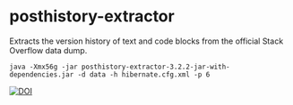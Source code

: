 # posthistory-extractor
Extracts the version history of text and code blocks from the official Stack Overflow data dump.

    java -Xmx56g -jar posthistory-extractor-3.2.2-jar-with-dependencies.jar -d data -h hibernate.cfg.xml -p 6

[![DOI](https://zenodo.org/badge/98211942.svg)](https://zenodo.org/badge/latestdoi/98211942)

